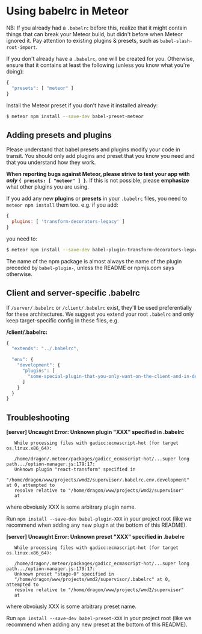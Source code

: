 # Using babelrc in Meteor

NB: If you already had a `.babelrc` before this, realize that it might contain
things that can break your Meteor build, but didn't before when Meteor ignored
it.  Pay attention to existing plugins & presets, such as `babel-slash-root-import`.

If you don't already have a `.babelrc`, one will be created for you.  Otherwise,
ensure that it contains at least the following (unless you know what you're doing):

```js
{
  "presets": [ "meteor" ]
}
```

Install the Meteor preset if you don't have it installed already:

```sh
$ meteor npm install --save-dev babel-preset-meteor
```

## Adding presets and plugins

Please understand that babel presets and plugins modify your code in transit.
You should only add plugins and preset that you know you need and that you
understand how they work.

**When reporting bugs against Meteor, please strive to test your app with
*only* `{ presets: [ "meteor" ] }`.**  If this is not possible, please
**emphasize** what other plugins you are using.

If you add any new **plugins** or **presets** in your `.babelrc` files, you
need to `meteor npm install` them too.  e.g. if you add:

```js
{
  plugins: [ 'transform-decorators-legacy' ]
}
```

you need to:

```sh
$ meteor npm install --save-dev babel-plugin-transform-decorators-legacy
```

The name of the npm package is almost always the name of the plugin preceded
by `babel-plugin-`, unless the README or npmjs.com says otherwise.

## Client and server-specific .babelrc

If `/server/.babelrc` or `/client/.babelrc` exist, they'll be used
preferentially for these architectures.  We suggest you extend your
root `.babelrc` and only keep target-specific config in these files, e.g.

**/client/.babelrc:**

```js
{
  "extends": "../.babelrc",

  "env": {
    "development": {
      "plugins": [
        "some-special-plugin-that-you-only-want-on-the-client-and-in-devel"
      ]
    }
  }
}
```

## Troubleshooting

**[server] Uncaught Error: Unknown plugin "XXX" specified in .babelrc**

```
   While processing files with gadicc:ecmascript-hot (for target os.linux.x86_64):

   /home/dragon/.meteor/packages/gadicc_ecmascript-hot/...super long path.../option-manager.js:179:17:
   Unknown plugin "react-transform" specified in
   "/home/dragon/www/projects/wmd2/supervisor/.babelrc.env.development" at 0, attempted to
   resolve relative to "/home/dragon/www/projects/wmd2/supervisor"
   at
```

where obvoiusly XXX is some arbitrary plugin name.

Run `npm install --save-dev babel-plugin-XXX` in your project root (like we
recommend when adding any new plugin at the bottom of this README).

**[server] Uncaught Error: Unknown preset "XXX" specified in .babelrc**

```
   While processing files with gadicc:ecmascript-hot (for target os.linux.x86_64):

   /home/dragon/.meteor/packages/gadicc_ecmascript-hot/...super long path.../option-manager.js:179:17:
   Unknown preset "stage-0" specified in
   "/home/dragon/www/projects/wmd2/supervisor/.babelrc" at 0, attempted to
   resolve relative to "/home/dragon/www/projects/wmd2/supervisor"
   at
```

where obvoiusly XXX is some arbitrary preset name.

Run `npm install --save-dev babel-preset-XXX` in your project root (like we
recommend when adding any new preset at the bottom of this README).

